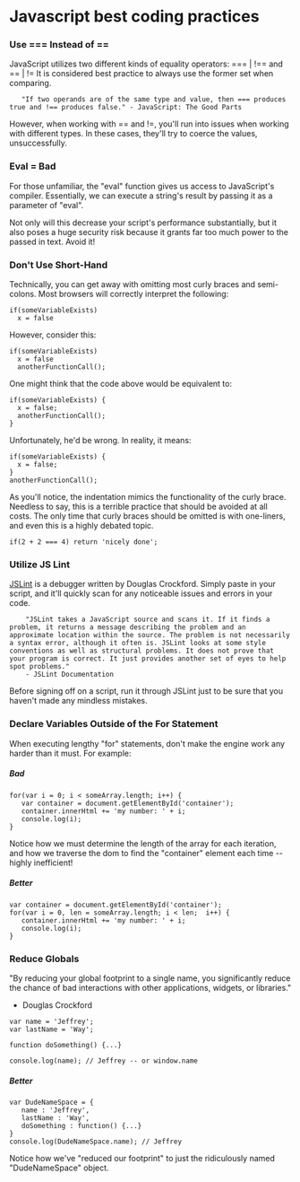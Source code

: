 # Javascript best coding practices

### Use === Instead of ==

JavaScript utilizes two different kinds of equality operators: === | !== and == | != It is considered best practice to always use the former set when comparing.

```
   "If two operands are of the same type and value, then === produces true and !== produces false." - JavaScript: The Good Parts
```

However, when working with == and !=, you'll run into issues when working with different types. In these cases, they'll try to coerce the values, unsuccessfully.

### Eval = Bad

For those unfamiliar, the "eval" function gives us access to JavaScript's compiler. Essentially, we can execute a string's result by passing it as a parameter of "eval".

Not only will this decrease your script's performance substantially, but it also poses a huge security risk because it grants far too much power to the passed in text. Avoid it!

### Don't Use Short-Hand

Technically, you can get away with omitting most curly braces and semi-colons. Most browsers will correctly interpret the following:
```
if(someVariableExists)
  x = false
```
However, consider this:
```
if(someVariableExists)
  x = false
  anotherFunctionCall();
```
One might think that the code above would be equivalent to:
```
if(someVariableExists) {
  x = false;
  anotherFunctionCall();
}
```

Unfortunately, he'd be wrong. In reality, it means:
```
if(someVariableExists) {
  x = false;
}
anotherFunctionCall();
```
As you'll notice, the indentation mimics the functionality of the curly brace. Needless to say, this is a terrible practice that should be avoided at all costs. The only time that curly braces should be omitted is with one-liners, and even this is a highly debated topic.

```
if(2 + 2 === 4) return 'nicely done';
```


### Utilize JS Lint
[JSLint](http://www.jslint.com/) is a debugger written by Douglas Crockford. Simply paste in your script, and it'll quickly scan for any noticeable issues and errors in your code.
```
    "JSLint takes a JavaScript source and scans it. If it finds a problem, it returns a message describing the problem and an approximate location within the source. The problem is not necessarily a syntax error, although it often is. JSLint looks at some style conventions as well as structural problems. It does not prove that your program is correct. It just provides another set of eyes to help spot problems."
    - JSLint Documentation
```
Before signing off on a script, run it through JSLint just to be sure that you haven't made any mindless mistakes.

### Declare Variables Outside of the For Statement

When executing lengthy "for" statements, don't make the engine work any harder than it must. For example:

##### Bad
```
for(var i = 0; i < someArray.length; i++) {
   var container = document.getElementById('container');
   container.innerHtml += 'my number: ' + i;
   console.log(i);
}
```

 Notice how we must determine the length of the array for each iteration, and how we traverse the dom to find the "container" element each time -- highly inefficient!

##### Better
```
var container = document.getElementById('container');
for(var i = 0, len = someArray.length; i < len;  i++) {
   container.innerHtml += 'my number: ' + i;
   console.log(i);
}
```

### Reduce Globals

"By reducing your global footprint to a single name, you significantly reduce the chance of bad interactions with other applications, widgets, or libraries."
- Douglas Crockford

```
var name = 'Jeffrey';
var lastName = 'Way';

function doSomething() {...}

console.log(name); // Jeffrey -- or window.name
```
##### Better
```
var DudeNameSpace = {
   name : 'Jeffrey',
   lastName : 'Way',
   doSomething : function() {...}
}
console.log(DudeNameSpace.name); // Jeffrey
```

 Notice how we've "reduced our footprint" to just the ridiculously named "DudeNameSpace" object.
